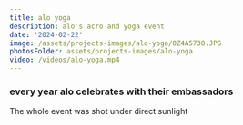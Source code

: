 ```yaml
---
title: alo yoga
description: alo's acro and yoga event
date: '2024-02-22'
image: /assets/projects-images/alo-yoga/0Z4A5730.JPG
photosFolder: assets/projects-images/alo-yoga
video: /videos/alo-yoga.mp4
---
```


### every year alo celebrates with their embassadors
The whole event was shot under direct sunlight